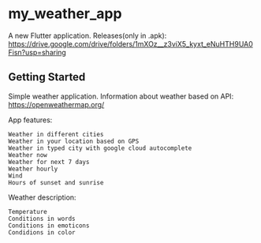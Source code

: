 # my_weather_app

A new Flutter application.
Releases(only in .apk):
https://drive.google.com/drive/folders/1mXOz__z3viX5_kyxt_eNuHTH9UA0Fisn?usp=sharing

## Getting Started

Simple weather application.
Information about weather based on API: https://openweathermap.org/

App features:
    
    Weather in different cities
    Weather in your location based on GPS
    Weather in typed city with google cloud autocomplete
    Weather now
    Weather for next 7 days
    Weather hourly
    Wind
    Hours of sunset and sunrise

Weather description:

    Temperature
    Conditions in words
    Conditions in emoticons
    Condidions in color
